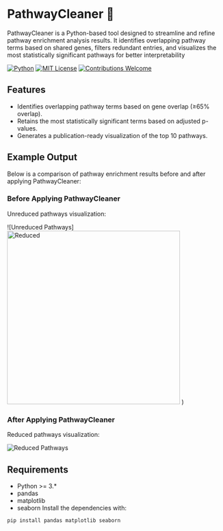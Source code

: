 # PathwayCleaner 🚀
PathwayCleaner is a Python-based tool designed to streamline and refine pathway enrichment analysis results. It identifies overlapping pathway terms based on shared genes, filters redundant entries, and visualizes the most statistically significant pathways for better interpretability

[![Python](https://img.shields.io/badge/Python-3.6%2B-blue)](https://www.python.org/)
[![MIT License](https://img.shields.io/badge/License-MIT-green)](LICENSE)
[![Contributions Welcome](https://img.shields.io/badge/Contributions-Welcome-brightgreen)](CONTRIBUTING.md)

## Features
- Identifies overlapping pathway terms based on gene overlap (≥65% overlap).
- Retains the most statistically significant terms based on adjusted p-values.
- Generates a publication-ready visualization of the top 10 pathways.




## Example Output
Below is a comparison of pathway enrichment results before and after applying PathwayCleaner:

### Before Applying PathwayCleaner
Unreduced pathways visualization:

![Unreduced Pathways]<img width="404" alt="Reduced" src="https://github.com/user-attachments/assets/71a1bfb9-161e-4794-9154-5c7de89c36c7" />
)

### After Applying PathwayCleaner
Reduced pathways visualization:

![Reduced Pathways](<img width="404" alt="Reduced" src="https://github.com/user-attachments/assets/562078f9-46b6-44e7-93ef-f0807d2af441" />
)





## Requirements
- Python >= 3.*
- pandas
- matplotlib
- seaborn
Install the dependencies with:
```bash
pip install pandas matplotlib seaborn




